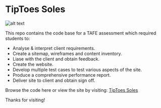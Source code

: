 # TipToes Soles

![alt text](./resources/branding/logo.avif)

This repo contains the code base for a TAFE assessment which required students to:

- Analyse & interpret client requirements.
- Create a sitemap, wireframes and content inventory.
- Liase with the client and obtain feedback.
- Create the website.
- Develop multiple test cases to test various aspects of the site.
- Produce a comprehensive performance report.
- Deliver site to client and obtain sign off.

Browse the code here or view the site by visiting: [TipToes Soles](https://hiddenciphers.github.io/TipToes)

Thanks for visiting!
